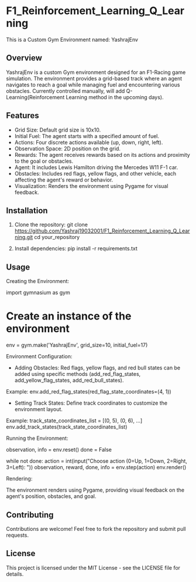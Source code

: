 # F1_Reinforcement_Learning_Q_Learning
This is a Custom Gym Environment named: YashrajEnv

Overview
--------
YashrajEnv is a custom Gym environment designed for an F1-Racing game simulation. The environment provides a grid-based track where an agent navigates to reach a goal while managing fuel and encountering various obstacles. Currently controlled manually, will add Q-Learning(Reinforcement Learning method in the upcoming days).

Features
--------
- Grid Size: Default grid size is 10x10.
- Initial Fuel: The agent starts with a specified amount of fuel.
- Actions: Four discrete actions available (up, down, right, left).
- Observation Space: 2D position on the grid.
- Rewards: The agent receives rewards based on its actions and proximity to the goal or obstacles.
- Agent: It includes Lewis Hamilton driving the Mercedes W11 F-1 car.
- Obstacles: Includes red flags, yellow flags, and other vehicle, each affecting the agent's reward or behavior.
- Visualization: Renders the environment using Pygame for visual feedback.

Installation
------------
1. Clone the repository:
git clone https://github.com/Yashraj19032001/F1_Reinforcement_Learning_Q_Learning.git
cd your_repository

2. Install dependencies:
pip install -r requirements.txt


Usage
-----
Creating the Environment:

import gymnasium as gym

# Create an instance of the environment
env = gym.make('YashrajEnv', grid_size=10, initial_fuel=17)

Environment Configuration:

- Adding Obstacles: Red flags, yellow flags, and red bull states can be added using specific methods (add_red_flag_states, add_yellow_flag_states, add_red_bull_states).

Example:
env.add_red_flag_states(red_flag_state_coordinates=(4, 1))

- Setting Track States: Define track coordinates to customize the environment layout.

Example:
track_state_coordinates_list = [(0, 5), (0, 6), ...]
env.add_track_states(track_state_coordinates_list)

Running the Environment:

observation, info = env.reset()
done = False

while not done:
 action = int(input("Choose action (0=Up, 1=Down, 2=Right, 3=Left): "))
 observation, reward, done, info = env.step(action)
 env.render()

Rendering:

The environment renders using Pygame, providing visual feedback on the agent's position, obstacles, and goal.

Contributing
------------
Contributions are welcome! Feel free to fork the repository and submit pull requests.

License
-------
This project is licensed under the MIT License - see the LICENSE file for details.


